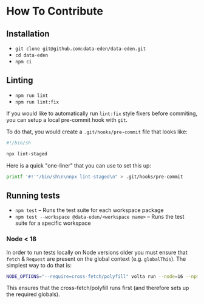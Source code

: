 # How To Contribute

## Installation

- `git clone git@github.com:data-eden/data-eden.git`
- `cd data-eden`
- `npm ci`

## Linting

- `npm run lint`
- `npm run lint:fix`

If you would like to automatically run `lint:fix` style fixers before
commiting, you can setup a local pre-commit hook with `git`.

To do that, you would create a `.git/hooks/pre-commit` file that looks like:

```sh
#!/bin/sh

npx lint-staged
```

Here is a quick "one-liner" that you can use to set this up:

```bash
printf '#!'"/bin/sh\n\nnpx lint-staged\n" > .git/hooks/pre-commit
```

## Running tests

- `npm test` – Runs the test suite for each workspace package
- `npm test --workspace @data-eden/<workspace name>` – Runs the test suite for a specific workspace

### Node < 18

In order to run tests locally on Node versions older you must ensure that
`fetch` & `Request` are present on the global context (e.g. `globalThis`). The simplest way to do that is:

```sh
NODE_OPTIONS="--require=cross-fetch/polyfill" volta run --node=16 --npm=bundled npm test
```

This ensures that the cross-fetch/polyfill runs first (and therefore sets up the required globals).
